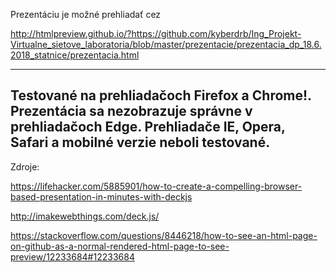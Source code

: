 Prezentáciu je možné prehliadať cez

  http://htmlpreview.github.io/?https://github.com/kyberdrb/Ing_Projekt-Virtualne_sietove_laboratoria/blob/master/prezentacie/prezentacia_dp_18.6.2018_statnice/prezentacia.html

---
Testované na prehliadačoch __Firefox__ a __Chrome!__. Prezentácia sa nezobrazuje správne v prehliadačoch Edge. Prehliadače IE, Opera, Safari a mobilné verzie neboli testované.
---

Zdroje:

  https://lifehacker.com/5885901/how-to-create-a-compelling-browser-based-presentation-in-minutes-with-deckjs

  http://imakewebthings.com/deck.js/

  https://stackoverflow.com/questions/8446218/how-to-see-an-html-page-on-github-as-a-normal-rendered-html-page-to-see-preview/12233684#12233684
